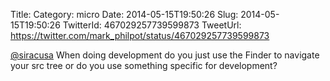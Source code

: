 Title: 
Category: micro
Date: 2014-05-15T19:50:26
Slug: 2014-05-15T19:50:26
TwitterId: 467029257739599873
TweetUrl: https://twitter.com/mark_philpot/status/467029257739599873

[@siracusa](https://twitter.com/siracusa) When doing development do you just use the Finder to navigate your src tree or do you use something specific for development?